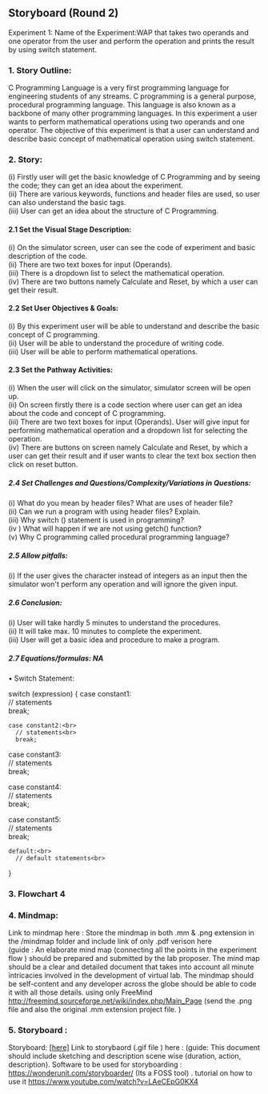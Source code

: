 ## Storyboard (Round 2)

Experiment 1: Name of the Experiment:WAP that takes two operands and one operator from the user and perform the operation and prints the result by using switch statement.

### 1. Story Outline:

C Programming Language is a very first programming language for engineering students of any streams. C programming is a general purpose, procedural programming language. This language is also known as a backbone of many other programming languages.
In this experiment a user wants to perform mathematical operations using two operands and one operator. The objective of this experiment is that a user can understand and describe basic concept of mathematical operation using switch statement.


### 2. Story:

(i) Firstly user will get the basic knowledge of C Programming and by seeing the code; they can get an idea about the experiment.<br>
(ii) There are various keywords, functions and header files are used, so user can also understand the basic tags.<br> 
(iii)  User can get an idea about the structure of C Programming.


#### 2.1 Set the Visual Stage Description:
(i) On the simulator screen, user can see the code of experiment and basic description of the code.<br>
(ii) There are two text boxes for input (Operands).<br>
(iii) There is a dropdown list to select the mathematical operation.<br>
(iv) There are two buttons namely Calculate and Reset, by which a user can get their result.


#### 2.2 Set User Objectives & Goals:
(i) By this experiment user will be able to understand and describe the basic concept of C programming.<br>
(ii) User will be able to understand the procedure of writing code.<br>
(iii) User will be able to perform mathematical operations.


#### 2.3 Set the Pathway Activities:

(i) When the user will click on the simulator, simulator screen will be open up.<br>
(ii) On screen firstly there is a code section where user can get an idea about the code and concept of C programming.<br>
(iii) There are two text boxes for input (Operands). User will give input for performing mathematical operation and a dropdown list for selecting the operation.<br>
(iv) There are buttons on screen namely Calculate and Reset, by which a user can get their result and if user wants to clear the text box section then click on reset button.


##### 2.4 Set Challenges and Questions/Complexity/Variations in Questions:

(i) What do you mean by header files? What are uses of header file?<br> 
(ii) Can we run a program with using header files? Explain.<br>
(iii) Why switch () statement is used in programming?<br>
(iv ) What will happen if we are not using  getch() function?<br>
(v) Why C programming called procedural programming language?


##### 2.5 Allow pitfalls:
(i) If the user gives the character instead of integers as an input then the simulator won't perform any operation and will ignore the given input.<br>

##### 2.6 Conclusion:
(i) User will take hardly 5 minutes to understand the procedures.<br>
(ii) It will take max. 10 minutes to complete the experiment.<br>
(iii) User will get a basic idea and procedure to make a program.


##### 2.7 Equations/formulas: NA
•	 Switch Statement:

switch (expression)
{
    case constant1:<br>
      // statements<br>
      break;

    case constant2:<br>
      // statements<br>
      break;

case constant3:<br>
      // statements<br>
      break;


case constant4:<br>
      // statements<br>
      break;


case constant5:<br>
      // statements<br>
      break;


    default:<br>
      // default statements<br>
}
 


### 3. Flowchart 4



### 4. Mindmap:
Link to mindmap here : Store the mindmap in both .mm & .png extension in the /mindmap folder and include link of only .pdf verison here <br> (guide : An elaborate mind map (connecting all the points in the experiment flow ) should be prepared and submitted by the lab proposer. The mind map should be a clear and detailed document that takes into account all minute intricacies involved in the development of virtual lab. The mindmap should be self-content and any developer across the globe should be able to code it with all those details. using only FreeMind   http://freemind.sourceforge.net/wiki/index.php/Main_Page  (send the .png file and also the original .mm extension project file. )
 

### 5. Storyboard :
Storyboard: <a href="Storyboard/carwiper.gif"> [here]</a>
Link to storybaord (.gif file ) here :
(guide: This document should include sketching and description scene wise (duration, action, description). Software to be used for storyboarding : https://wonderunit.com/storyboarder/ (Its a FOSS tool) . tutorial on how to use it https://www.youtube.com/watch?v=LAeCEpG0KX4
